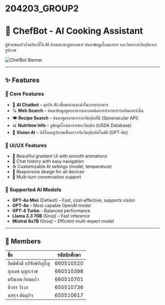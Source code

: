 # 204203_GROUP2  
# 🍳 ChefBot - AI Cooking Assistant  
ผู้ช่วยพ่อครัวอัจฉริยะที่ใช้ AI ช่วยแนะนำสูตรอาหาร ค้นหาข้อมูลโภชนาการ และวิเคราะห์วัตถุดิบจากรูปภาพ  

![ChefBot Banner](https://img.freepik.com/premium-photo/cute-robot-chef_996086-13554.jpg)

---

## ✨ Features  

### 🎯 Core Features  
- 💬 **AI Chatbot** – คุยกับ AI เพื่อขอคำแนะนำในการทำอาหาร  
- 🔍 **Web Search** – ค้นหาข้อมูลสูตรอาหารและเทคนิคการทำอาหารจากอินเทอร์เน็ต  
- 🍽️ **Recipe Search** – ค้นหาสูตรอาหารจากวัตถุดิบที่มี (Spoonacular API)  
- 📊 **Nutrition Info** – ดูข้อมูลโภชนาการของวัตถุดิบ (USDA Database)  
- 📸 **Vision AI** – อัปโหลดรูปภาพเพื่อตรวจจับวัตถุดิบอัตโนมัติ (GPT-4o)  

### 🎨 UI/UX Features  
- 🎨 Beautiful gradient UI with smooth animations  
- 📜 Chat history with easy navigation  
- ⚙️ Customizable AI settings (model, temperature)  
- 📱 Responsive design for all devices  
- 🔄 Multi-turn conversation support  

### 🤖 Supported AI Models  
- **GPT-4o Mini** (Default) – Fast, cost-effective, supports vision  
- **GPT-4o** – Most capable OpenAI model  
- **GPT-4 Turbo** – Balanced performance  
- **Llama 3.3 70B** (Groq) – Fast inference  
- **Mixtral 8x7B** (Groq) – Efficient multi-expert model  

---

## 👥 Members  

| ชื่อ | รหัสนักศึกษา |
|:-----------------------------|:-------------:|
| กิตติศักดิ์ อภิรักษ์ภิญโญ | 660510520 |
| สุภเดช บุญยะราช | 660510398 |
| ดรัณภพ ก้อนแก้ว | 660510701 |
| ศิวกร วังวล | 650510736 |
| นพรุจ ตันนุกิจ | 650510617 |
